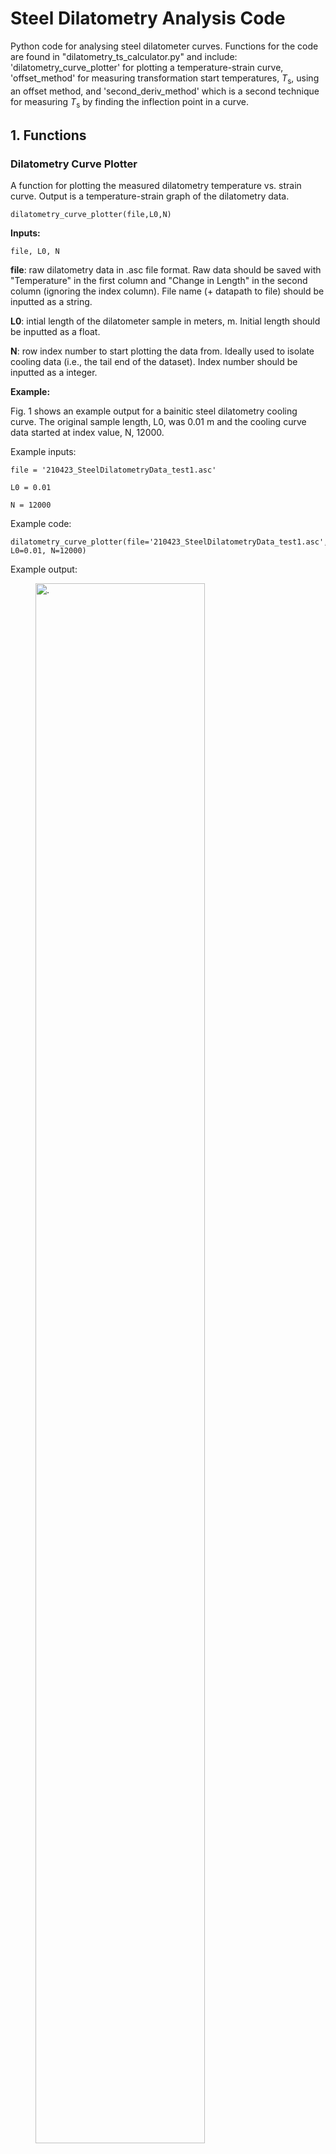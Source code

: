 # Steel Dilatometry Analysis Code

Python code for analysing steel dilatometer curves. Functions for the code are found in "dilatometry_ts_calculator.py" and include: 'dilatometry_curve_plotter' for plotting a temperature-strain curve, 'offset_method' for measuring transformation start temperatures, $T_\mathrm{s}$, using an offset method, and 'second_deriv_method' which is a second technique for measuring $T_\mathrm{s}$ by finding the inflection point in a curve.

## 1. Functions

### Dilatometry Curve Plotter

A function for plotting the measured dilatometry temperature vs. strain curve. Output is a temperature-strain graph of the dilatometry data.

    dilatometry_curve_plotter(file,L0,N)
  
**Inputs:**

    file, L0, N
    
**file**: raw dilatometry data in .asc file format. Raw data should be saved with "Temperature" in the first column and "Change in Length" in the second column (ignoring the index column). File name (+ datapath to file) should be inputted as a string. 

**L0**: intial length of the dilatometer sample in meters, m. Initial length should be inputted as a float.

**N**: row index number to start plotting the data from. Ideally used to isolate cooling data (i.e., the tail end of the dataset). Index number should be inputted as a integer.

**Example:**

Fig. 1 shows an example output for a bainitic steel dilatometry cooling curve. The original sample length, L0, was 0.01 m and the cooling curve data started at index value, N, 12000.

Example inputs:

    file = '210423_SteelDilatometryData_test1.asc'
    
    L0 = 0.01
    
    N = 12000
    
Example code:
    
    dilatometry_curve_plotter(file='210423_SteelDilatometryData_test1.asc', L0=0.01, N=12000)
    
Example output:

<figure>
  <img
  src="example figures/dilatometry_curve_plotter_EXAMPLE.png"
  alt="."
  width="80%" 
  height="80%">
  <figcaption>Fig. 1 An example dilatometry curve output by the 'dilatometry_curve_plotter' function. In this example, N is set to a value at the start of the cooling curve as to isolate this section of the data.</figcaption>
</figure>

&nbsp;
    
### Offset Method

A function for analysing the dilatometer cooling curve transformations using an offset method, similar to the technique described by Yang and Bhadeshia [1]. A total of three separate temperature ranges are chosen to measure three different $T_\mathrm{s}$ values. Output is three temperature-strain curves for each temperature range tested, plus a Python list giving an average $T_\mathrm{s}$ and standard deviation separated by a comma (i.e., [Ts, std]).

    offset_method(file,L0,Nc,Ti,dT,comp,p,X)

**Inputs:**

    file, L0, Nc, Ti, dT, comp, p, X
    
**file**: raw .asc dilatometer data (as detailed above).

**L0**: original length of dilatometer sample (as detailed above).

**Nc**: row index value for the start of the cooling curve. If data before cooling is used then this could disrupt the function and its ability to calculate $T_mathrm{s}$. N should be inputted as an integer.
    
**Ti**: the lower temperature value used for calculating the gradient of a linear section of the dilatometer curve. A gradient will be taken over a 50&deg;C range. It is recommended this value is at least 50&deg;C higher than the measured $T_\mathrm{s}$ value. Ti should be inputted as a float/integer.

**dT**: the temperature difference between the ranges of temperatures used to calculate gradients. Three ranges of temperatures are used to calculate three separate gradient values to then measured three separate $T_\mathrm{s}$ values. dT is the temperature difference between these equally spaced ranges. dT should be inputted as a float/integer.

**comp**: the composition of the steel alloy in wt.%. This input is used to calculate the exact offset induced by a transformation to either ferrite, 'f', or martensite, 'm', in austenite. Composition should be inpuuted in dictionary format.

**p**: the phase/constituent forming in austenite. This should be either ferrite, 'f', or martensite, 'm'. p should be inputted as a string.

**X**: the mole fraction of phase/constituent forming in austenite. X should be inputted as a float.
    
**Explanation of the Offset Method:**

The function calculates $T_\mathrm{s}$ using an offset method. This technique first calculates the gradient of the linear section of the dilatometry curve (at least 50&deg;C before the cooling transformation). A 50&deg;C range is selected for this. This gradient is then used to plot an offset line, where $T_\mathrm{s}$ is measured at its interception with the cooling curve. To reduce uncertainty, three 50&deg;C temperature ranges are used and an average $T_\mathrm{s}$ is found. The position of these temperature ranges is dictated by the **Ti** and **dT** inputs. The **Ti** input dictates where the first 50&deg;C range will start from, whereas **dT** dictates the temperature distance between these ranges. Fig. 2 shows a visualisation of this.

<figure>
  <img
  src="example figures/selecting_gradient_ranges.png"
  alt="."
  width="50%" 
  height="50%">
  <figcaption>Fig. 2 A schematic showing how the 'offset_method' function takes the inputs Ti and dT to select temperature ranges for gradient calculation.</figcaption>
</figure>

&nbsp;

Once a gradient has been measured, an offset line is defined. The amount this line is offset from the original curve is dependent on the temperature of transformation, the composition of the steel, **comp**, the phase/constituent that is forming in the austenite, **p**, and the mole fraction of this new phase/constituent, **X**. The code will use these inputs to calculate the exact amount of strain induced by **X** fraction of phase/constituent, **p**, within the austenite with composition, **comp**, at a specific temperature. [Note: the code does not require the input of temperature here as it will already be considered.] If the transformation is ferritic, pearlitic or bainitic, **p** = 'f'. If the transformation is martensitic, **p** = 'm'. 

**Example:**

Fig. 3 shows an example output for the 'offset_method' function. The technique was used on the same data plotted in Fig. 1. All inputs are true except the input for comp which has been altered for simplicity.

Example inputs:

        file = '210423_SteelDilatometryData_test1.asc'
        
        L0 = 0.01
        
        Nc = 12000
        
        Ti = 550
        
        dT = 50
        
        comp = {'C': 0.2, 'Si': 0.1, 'Mn': 0.3}
        
        p = 'f'
        
        X = 0.01
        
Example code:

        offset_method(file='210423_SteelDilatometryData_test1.asc', L0=0.01, Nc=12000, Ti=550, dT=50, comp={'C': 0.2, 'Si': 0.1, 'Mn': 0.3}, p='f', X=0.01)
        
Example output:

        [463.5, 1.7]

<figure>
  <img
  src="example figures/offset_method_EXAMPLE.png"
  alt="."
  width="100%" 
  height="100%">
  <figcaption>Fig. 3 An example output by the 'offset_method' function.</figcaption>
</figure>

&nbsp;

### Second Derivative Method

A function for analysing the dilatometer cooling curve transformations by finding the inflection point of a curve. This technique is ideal when the offset method cannot be used - typically during a double transformation where there is no linear section before the 2nd transition. The output is a 1d gaussian filtered temperature-strain curve showing the measured $T_\mathrm{s}$ position, a temperature-2nd derivative curve, and a Python list giving an average $T_\mathrm{s}$ and standard deviation separated by a comma (i.e., [Ts, std]).

    second_deriv_method(file,L0,Nc,s,Trange)

**Inputs:**

    file, L0, Nc, s, Trange
    
**file**: raw .asc dilatometer data (as detailed above).

**L0**: original length of dilatometer sample (as detailed above).

**Nc**: row index number for the start of the cooling curve (as detailed above).

**s**: sigma value for the 1d gaussian filter (i.e., curve smoothing factor). The raw dilatometry data needs to be smoothed in order to better isolate inflection points within the curve. Higher values of sigma will increase the intensity of data smoothing. Sigma should be inputted as a float/integer.

**Trange**: the temperature range in which to look for an inflection point. Dilatometry curves will contained a multitude of inflection points so users are asked to provide a temperature range in which to look for a specific inflection point (i.e., at the $T_\mathrm{s}$). The temperature range should be inputted as a Python list with a minimum temperature, T1, and maximum temperature, T2, separated by a comma - as so [T1, T2].

**Example:**

Fig. 4 shows an example output for the 'second_deriv_method' function.

Example inputs:

        file = '210423_SteelDilatometryData_test1.asc'
        
        L0 = 0.01
        
        Nc = 12000
        
        s = 3
        
        Trange = [620, 670]
        
Example code:

        second_deriv_method(file='210423_SteelDilatometryData_test1.asc', L0=0.01, Nc=12000, s=3, Trange=[620,670])
        
Example output:

        [645.5, 0.5]
        
<figure>
  <img
  src="example figures/second_deriv_method_EXAMPLE.png"
  alt="."
  width="75%" 
  height="75%">
  <figcaption>Fig. 4 An example output by the 'second_deriv_method' function.</figcaption>
</figure>

## 2. Bibliography

[1]:  H-S. Yang and H. K. D. H. Bhadeshia. Uncertainties in dilatometric determination of martesite start temperature. Materials Science and Technology, 23:556–560, 2007

